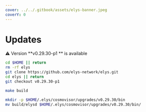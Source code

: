 ```yaml
---
cover: ../../.gitbook/assets/elys-banner.jpeg
coverY: 0
---
```


# Updates

⚠️ Version **v0.29.30-p1 ** is available

```bash
cd $HOME || return
rm -rf elys
git clone https://github.com/elys-network/elys.git
cd elys || return
git checkout v0.29.30-p1 

make build

mkdir -p $HOME/.elys/cosmovisor/upgrades/v0.29.30/bin
mv build/elysd $HOME/.elys/cosmovisor/upgrades/v0.29.30/bin/
```
